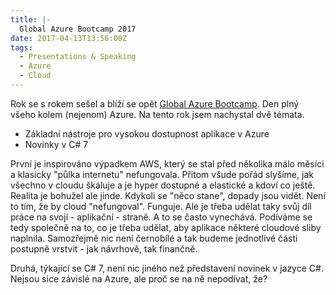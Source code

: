 ```yaml
---
title: |-
  Global Azure Bootcamp 2017
date: 2017-04-13T13:56:00Z
tags:
  - Presentations & Speaking
  - Azure
  - Cloud
---
```

Rok se s rokem sešel a blíží se opět [Global Azure Bootcamp][1]. Den plný všeho kolem (nejenom) Azure. Na tento rok jsem nachystal dvě témata.

* Základní nástroje pro vysokou dostupnost aplikace v Azure
* Novinky v C# 7

<!-- excerpt -->

První je inspirováno výpadkem AWS, který se stal před několika málo měsíci a klasicky "půlka internetu" nefungovala. Přitom všude pořád slyšíme, jak všechno v cloudu škáluje a je hyper dostupné a elastické a kdoví co ještě. Realita je bohužel ale jinde. Kdykoli se "něco stane", dopady jsou vidět. Není to tím, že by cloud "nefungoval". Funguje. Ale je třeba udělat taky svůj díl práce na svojí - aplikační - straně. A to se často vynechává. Podíváme se tedy společně na to, co je třeba udělat, aby aplikace některé cloudové sliby naplnila. Samozřejmě nic není černobílé a tak budeme jednotlivé části postupně vrstvit - jak návrhově, tak finančně.

Druhá, týkající se C# 7, není nic jiného než představení novinek v jazyce C#. Nejsou sice závislé na Azure, ale proč se na ně nepodívat, že?

[1]: http://wug.cz/brno/akce/911-Global-Azure-Bootcamp-2017/program